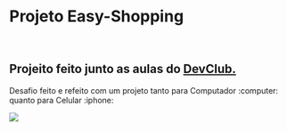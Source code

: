 
<h1>Projeto Easy-Shopping</h1>
<br>
<h2>Projeito feito junto as aulas do <a href="https://rodolfomori.com/devclub/">DevClub.</a></h2>
<p>Desafio feito e refeito com um projeto tanto para Computador :computer: quanto para Celular :iphone:</p>
<img src="https://github.com/EduardoHenrique5/Projeto-Easy-Shopping/blob/main/assets/Design%20sem%20nome.png?raw=true">
